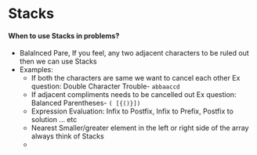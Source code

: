 # Stacks

#### When to use Stacks in problems?
- Balalnced Pare, If you feel, any two adjacent characters to be ruled out then we can use Stacks
- Examples:
  - If both the characters are same we want to cancel each other Ex question: Double Character Trouble- `abbaaccd`
  - If adjacent compliments needs to be cancelled out Ex question: Balanced Parentheses- `( [{()}])`
  - Expression Evaluation: Infix to Postfix, Infix to Prefix, Postfix to solution ... etc
  - Nearest Smaller/greater element in the left or right side of the array always think of Stacks
  - 
